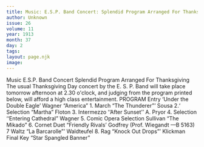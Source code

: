```yaml
---
title: Music: E.S.P. Band Concert: Splendid Program Arranged For Thanksgiving
author: Unknown
issue: 26
volume: 11
year: 1913
month: 37
day: 2
tags:
layout: page.njk
image:
---
```

Music   E.S.P. Band Concert    Splendid Program Arranged For Thanksgiving   The usual Thanksgiving Day concert by the E. S. P. Band will take place tomorrow afternoon at 2.30 o'clock, and judging from the program printed below, will afford a high class entertainment. PROGRAM Entry ‘Under the Double Eagle’ Wagner “America” 1. March “The Thunderer”’ Sousa 2.‘ Selection “Martha” Floton 3. Intermezzo ‘‘After Sunset’’ A. Pryor 4. Selection ‘‘Entering Cathedral” Wagner 5. Comic Opera Selection Sullivan “The Mikado” 6. Cornet Duet “Friendly Rivals’ Godfrey (Prof. Wiegandt —B 5163) 7 Waltz “La Barcarolle”’ Waldteufel 8. Rag “Knock Out Drops”’ Klickman Final Key “Star Spangled Banner” 
